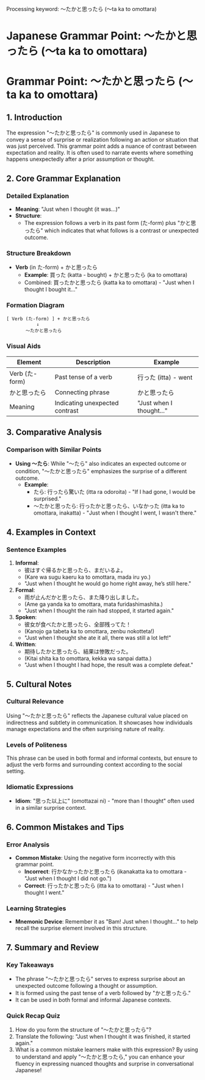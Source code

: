 Processing keyword: ～たかと思ったら (〜ta ka to omottara)
# Japanese Grammar Point: ～たかと思ったら (〜ta ka to omottara)
# Grammar Point: ～たかと思ったら (〜ta ka to omottara)
## 1. Introduction
The expression "〜たかと思ったら" is commonly used in Japanese to convey a sense of surprise or realization following an action or situation that was just perceived. This grammar point adds a nuance of contrast between expectation and reality. It is often used to narrate events where something happens unexpectedly after a prior assumption or thought.
## 2. Core Grammar Explanation
### Detailed Explanation
- **Meaning**: "Just when I thought (it was...)"
- **Structure**: 
  - The expression follows a verb in its past form (た-form) plus "かと思ったら" which indicates that what follows is a contrast or unexpected outcome.
  
### Structure Breakdown
- **Verb** (in た-form) + かと思ったら
  - **Example**: 買った (katta - bought) + かと思ったら (ka to omottara)
  - Combined: 買ったかと思ったら (katta ka to omottara) - "Just when I thought I bought it..."
### Formation Diagram
```
[ Verb (た-form) ] + かと思ったら
           ↓
       〜たかと思ったら
```
### Visual Aids
| Element        | Description                      | Example       |
|----------------|----------------------------------|---------------|
| Verb (た-form) | Past tense of a verb            | 行った (itta) - went |
| かと思ったら   | Connecting phrase                | かと思ったら   |
| Meaning        | Indicating unexpected contrast   | "Just when I thought..." |
## 3. Comparative Analysis
### Comparison with Similar Points
- **Using 〜たら**: While "〜たら" also indicates an expected outcome or condition, "〜たかと思ったら" emphasizes the surprise of a different outcome. 
  - **Example**: 
    - たら: 行ったら驚いた (itta ra odoroita) - "If I had gone, I would be surprised."
    - 〜たかと思ったら: 行ったかと思ったら、いなかった (itta ka to omottara, inakatta) - "Just when I thought I went, I wasn't there."
## 4. Examples in Context
### Sentence Examples
1. **Informal**: 
   - 彼はすぐ帰るかと思ったら、まだいるよ。  
   - (Kare wa sugu kaeru ka to omottara, mada iru yo.)  
   - "Just when I thought he would go home right away, he’s still here."
2. **Formal**: 
   - 雨が止んだかと思ったら、また降り出しました。  
   - (Ame ga yanda ka to omottara, mata furidashimashita.)  
   - "Just when I thought the rain had stopped, it started again."
3. **Spoken**: 
   - 彼女が食べたかと思ったら、全部残ってた！  
   - (Kanojo ga tabeta ka to omottara, zenbu nokotteta!)  
   - "Just when I thought she ate it all, there was still a lot left!"
4. **Written**:
   - 期待したかと思ったら、結果は惨敗だった。  
   - (Kitai shita ka to omottara, kekka wa sanpai datta.)  
   - "Just when I thought I had hope, the result was a complete defeat."
## 5. Cultural Notes
### Cultural Relevance
Using "〜たかと思ったら" reflects the Japanese cultural value placed on indirectness and subtlety in communication. It showcases how individuals manage expectations and the often surprising nature of reality. 
### Levels of Politeness
This phrase can be used in both formal and informal contexts, but ensure to adjust the verb forms and surrounding context according to the social setting.
### Idiomatic Expressions
- **Idiom**: "思った以上に" (omottazai ni) - "more than I thought" often used in a similar surprise context.
## 6. Common Mistakes and Tips
### Error Analysis
- **Common Mistake**: Using the negative form incorrectly with this grammar point.
  - **Incorrect**: 行かなかったかと思ったら (ikanakatta ka to omottara - "Just when I thought I did not go.")
  - **Correct**: 行ったかと思ったら (itta ka to omottara) - "Just when I thought I went."
### Learning Strategies
- **Mnemonic Device**: Remember it as "Bam! Just when I thought..." to help recall the surprise element involved in this structure.
## 7. Summary and Review
### Key Takeaways
- The phrase "〜たかと思ったら" serves to express surprise about an unexpected outcome following a thought or assumption.
- It is formed using the past tense of a verb followed by "かと思ったら."
- It can be used in both formal and informal Japanese contexts.
### Quick Recap Quiz
1. How do you form the structure of "〜たかと思ったら"?
2. Translate the following: "Just when I thought it was finished, it started again."
3. What is a common mistake learners make with this expression?
By using to understand and apply "〜たかと思ったら," you can enhance your fluency in expressing nuanced thoughts and surprise in conversational Japanese!

